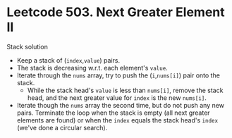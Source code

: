 # Leetcode 503. Next Greater Element II

Stack solution

* Keep a stack of (`index`,`value`) pairs.
* The stack is decreasing w.r.t. each element's `value`.
* Iterate through the `nums` array, try to push the (`i`,`nums[i]`) pair onto the stack.
  * While the stack head's `value` is less than `nums[i]`, remove the stack head, and the next greater value for `index` is the new `nums[i]`.
* Iterate though the `nums` array the second time, but do not push any new pairs. Terminate the loop when the stack is empty (all next greater elements are found) or when the `index` equals the stack head's `index` (we've done a circular search).
